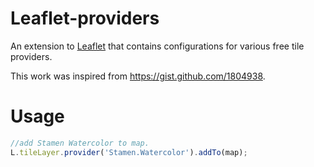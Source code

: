 Leaflet-providers
=================
An extension to [Leaflet](http://leafletjs.com/) that contains configurations for various free tile providers.

This work was inspired from <https://gist.github.com/1804938>.

# Usage
```Javascript
//add Stamen Watercolor to map.
L.tileLayer.provider('Stamen.Watercolor').addTo(map);
```